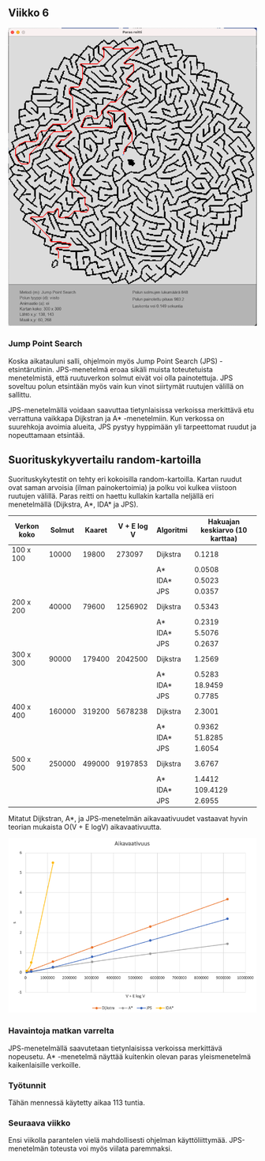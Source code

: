 ## Viikko 6

<img src="/dokumentaatio/png/viikko6b.png" width="750">

### Jump Point Search

Koska aikatauluni salli, ohjelmoin myös Jump Point Search (JPS) -etsintärutiinin.  JPS-menetelmä eroaa sikäli muista toteutetuista menetelmistä, että ruutuverkon solmut eivät voi olla painotettuja.  JPS soveltuu polun etsintään myös vain kun vinot siirtymät ruutujen välillä on sallittu.

JPS-menetelmällä voidaan saavuttaa tietynlaisissa verkoissa merkittävä etu verrattuna vaikkapa Dijkstran ja A* -menetelmiin.  Kun verkossa on suurehkoja avoimia alueita, JPS pystyy hyppimään yli tarpeettomat ruudut ja nopeuttamaan etsintää.

## Suorituskykyvertailu random-kartoilla

Suorituskykytestit on tehty eri kokoisilla random-kartoilla.  Kartan ruudut ovat saman arvoisia (ilman painokertoimia) ja polku voi kulkea viistoon ruutujen välillä.  Paras reitti on haettu kullakin kartalla neljällä eri menetelmällä (Dijkstra, A*, IDA* ja JPS).

Verkon koko | Solmut | Kaaret | V + E log V | Algoritmi | Hakuajan keskiarvo (10 karttaa)|
--------|--------|--------|--------|-------------|-------------|
| 100 x 100 | 10000 | 19800 | 273097 | Dijkstra | 0.1218 |
| | | | | A\* | 0.0508 |
| | | | | IDA\* | 0.5023 |
| | | | | JPS | 0.0357 |
| 200 x 200 | 40000 | 79600 | 1256902 | Dijkstra | 0.5343 |
| | | | | A\*     | 0.2319 |
| | | | | IDA\*   | 5.5076 |
| | | | | JPS | 0.2637 |
| 300 x 300 | 90000 | 179400 | 2042500 | Dijkstra | 1.2569 |
| | | | | A\*     | 0.5283 |
| | | | | IDA\*   | 18.9459 |
| | | | | JPS | 0.7785 |
| 400 x 400 | 160000 | 319200 | 5678238 | Dijkstra | 2.3001 |
| | | | | A\*      | 0.9362 |
| | | | | IDA\*    | 51.8285 |
| | | | | JPS | 1.6054 |
| 500 x 500 | 250000 | 499000 | 9197853 | Dijkstra | 3.6767  |
| | | | | A\*     | 1.4412  |
| | | | | IDA\*   | 109.4129 |
| | | | | JPS | 2.6955 |

Mitatut Dijkstran, A\*, ja JPS-menetelmän aikavaativuudet vastaavat hyvin teorian mukaista O(V + E logV) aikavaativuutta.

<img src="/dokumentaatio/png/aikavaativuus2.png" width="750">

### Havaintoja matkan varrelta

JPS-menetelmällä saavutetaan tietynlaisissa verkoissa merkittävä nopeusetu.  A* -menetelmä näyttää kuitenkin olevan paras yleismenetelmä kaikenlaisille verkoille.

### Työtunnit

Tähän mennessä käytetty aikaa 113 tuntia.  

### Seuraava viikko

Ensi viikolla parantelen vielä mahdollisesti ohjelman käyttöliittymää.  JPS-menetelmän toteusta voi myös viilata paremmaksi.




